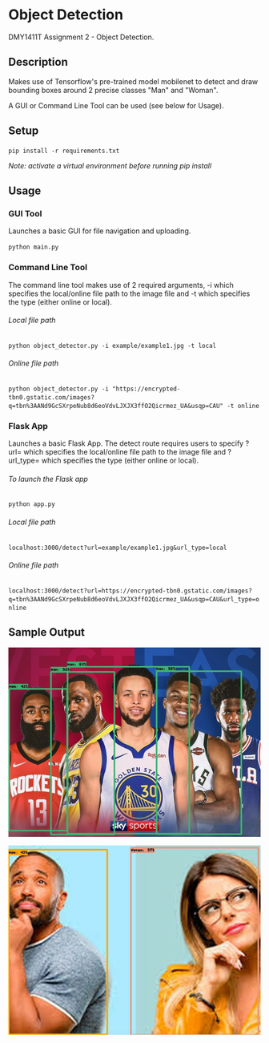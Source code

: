# Object Detection

DMY1411T Assignment 2 - Object Detection.

## Description
Makes use of Tensorflow's pre-trained model mobilenet to detect and draw bounding boxes around 2 precise classes "Man" 
and "Woman".

A GUI or Command Line Tool can be used (see below for Usage).

## Setup
`pip install -r requirements.txt`

*Note: activate a virtual environment before running pip install*

## Usage

### GUI Tool
Launches a basic GUI for file navigation and uploading.

`python main.py`

### Command Line Tool
The command line tool makes use of 2 required arguments, -i which specifies the local/online file path to the image file
and -t which specifies the type (either online or local).

###### Local file path

`python object_detector.py -i example/example1.jpg -t local`

###### Online file path

`python object_detector.py -i "https://encrypted-tbn0.gstatic.com/images?q=tbn%3AANd9GcSXrpeNub8d6eoVdvLJXJX3ffO2Qicrmez_UA&usqp=CAU" -t online`

### Flask App
Launches a basic Flask App. The detect route requires users to specify ?url= which specifies the local/online file
 path to the image file and ?url_type= which specifies the type (either online or local).

###### To launch the Flask app

`python app.py`

###### Local file path

`localhost:3000/detect?url=example/example1.jpg&url_type=local`

###### Online file path

`localhost:3000/detect?url=https://encrypted-tbn0.gstatic.com/images?q=tbn%3AANd9GcSXrpeNub8d6eoVdvLJXJX3ffO2Qicrmez_UA&usqp=CAU&url_type=online`

## Sample Output

![photo_name](example/output1.jpg)

![photo_name](example/output2.jpg)



